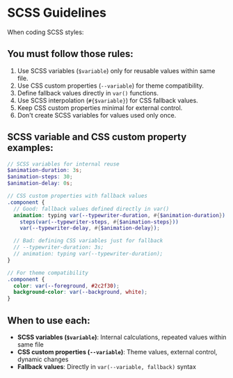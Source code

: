 # SCSS Guidelines

When coding SCSS styles:

## You must follow those rules:

1. Use SCSS variables (`$variable`) only for reusable values within same file.
2. Use CSS custom properties (`--variable`) for theme compatibility.
3. Define fallback values directly in `var()` functions.
4. Use SCSS interpolation (`#{$variable}`) for CSS fallback values.
5. Keep CSS custom properties minimal for external control.
6. Don't create SCSS variables for values used only once.

## SCSS variable and CSS custom property examples:

```scss
// SCSS variables for internal reuse
$animation-duration: 3s;
$animation-steps: 30;
$animation-delay: 0s;

// CSS custom properties with fallback values
.component {
  // Good: fallback values defined directly in var()
  animation: typing var(--typewriter-duration, #{$animation-duration})
    steps(var(--typewriter-steps, #{$animation-steps}))
    var(--typewriter-delay, #{$animation-delay});

  // Bad: defining CSS variables just for fallback
  // --typewriter-duration: 3s;
  // animation: typing var(--typewriter-duration);
}

// For theme compatibility
.component {
  color: var(--foreground, #2c2f30);
  background-color: var(--background, white);
}
```

## When to use each:

- **SCSS variables (`$variable`)**: Internal calculations, repeated values within same file
- **CSS custom properties (`--variable`)**: Theme values, external control, dynamic changes
- **Fallback values**: Directly in `var(--variable, fallback)` syntax

